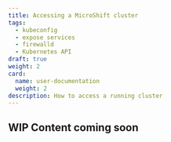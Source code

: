 ```yaml
---
title: Accessing a MicroShift cluster
tags:
  - kubeconfig
  - expose services
  - firewalld
  - Kubernetes API
draft: true
weight: 2
card:
  name: user-documentation
  weight: 2
description: How to access a running cluster
---
```


## WIP Content coming soon
